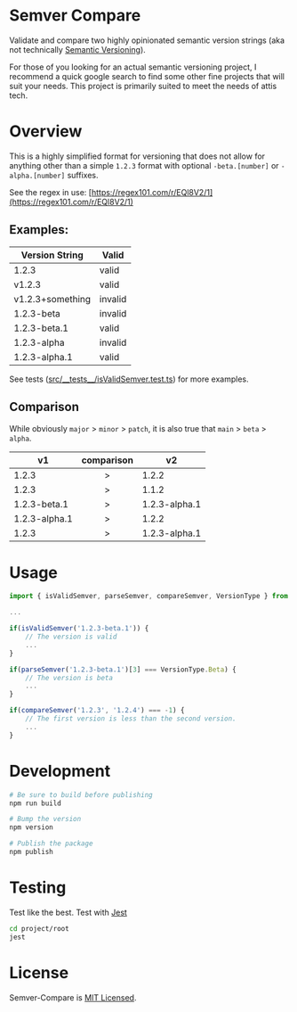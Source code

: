 # Semver Compare 

Validate and compare two highly opinionated semantic version strings (aka not technically [Semantic Versioning](https://semver.org/)).  

For those of you looking for an actual semantic versioning project, I recommend a quick google search to find some other fine projects that will suit your needs. This project is primarily suited to meet the needs of attis tech. 


# Overview

This is a highly simplified format for versioning that does not allow for anything other than a simple `1.2.3` format with optional `-beta.[number]` or `-alpha.[number]` suffixes. 

See the regex in use: [https://regex101.com/r/EQl8V2/1](https://regex101.com/r/EQl8V2/1)


## Examples: 

| Version String | Valid | 
| --- | --- | 
|1.2.3|valid|
|v1.2.3|valid|
|v1.2.3+something|invalid|
|1.2.3-beta|invalid|
|1.2.3-beta.1|valid|
|1.2.3-alpha|invalid|
|1.2.3-alpha.1|valid|

See tests ([src/\_\_tests\_\_/isValidSemver.test.ts](src/__tests__/isValidSemver.test.ts)) for more examples.

## Comparison

While obviously `major` > `minor` > `patch`, it is also true that `main` > `beta` > `alpha`. 

| v1 | comparison | v2 |
| -- | :--: | -- |
| 1.2.3 | > | 1.2.2 |
| 1.2.3 | > | 1.1.2 | 
| 1.2.3-beta.1 | > | 1.2.3-alpha.1 | 
| 1.2.3-alpha.1 | > | 1.2.2 | 
| 1.2.3 | > | 1.2.3-alpha.1 | 


# Usage

```js
import { isValidSemver, parseSemver, compareSemver, VersionType } from '@attistech/semver-compare'; 

...

if(isValidSemver('1.2.3-beta.1')) { 
    // The version is valid
    ...
}

if(parseSemver('1.2.3-beta.1')[3] === VersionType.Beta) { 
    // The version is beta
    ...
}

if(compareSemver('1.2.3', '1.2.4') === -1) { 
    // The first version is less than the second version. 
    ...
}

```


# Development 

```sh
# Be sure to build before publishing 
npm run build 

# Bump the version 
npm version 

# Publish the package 
npm publish
```

# Testing

Test like the best. Test with [Jest](https://jestjs.io/)

```sh
cd project/root
jest
```

# License

Semver-Compare is [MIT Licensed](https://github.com/AttisTechnology/semver-compare/blob/main/LICENSE).